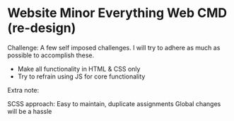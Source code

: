 # Website Minor Everything Web CMD (re-design)

Challenge:
A few self imposed challenges. I will try to adhere as much as possible to accomplish these.

- Make all functionality in HTML & CSS only
- Try to refrain using JS for core functionality

Extra note:

SCSS approach: Easy to maintain, duplicate assignments
Global changes will be a hassle
